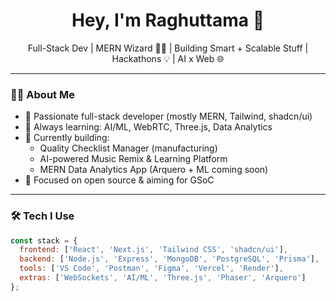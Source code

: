 <h1 align="center">Hey, I'm Raghuttama 👋</h1>
<p align="center">
  Full-Stack Dev | MERN Wizard 🧙‍♂️ | Building Smart + Scalable Stuff | Hackathons 💡 | AI x Web 🌐
</p>

---

### 🧑‍💻 About Me

- 🚀 Passionate full-stack developer (mostly MERN, Tailwind, shadcn/ui)
- 🧠 Always learning: AI/ML, WebRTC, Three.js, Data Analytics
- 🎯 Currently building:
  - Quality Checklist Manager (manufacturing)
  - AI-powered Music Remix & Learning Platform
  - MERN Data Analytics App (Arquero + ML coming soon)
- 🌱 Focused on open source & aiming for GSoC

---

### 🛠️ Tech I Use

```js
const stack = {
  frontend: ['React', 'Next.js', 'Tailwind CSS', 'shadcn/ui'],
  backend: ['Node.js', 'Express', 'MongoDB', 'PostgreSQL', 'Prisma'],
  tools: ['VS Code', 'Postman', 'Figma', 'Vercel', 'Render'],
  extras: ['WebSockets', 'AI/ML', 'Three.js', 'Phaser', 'Arquero']
};

